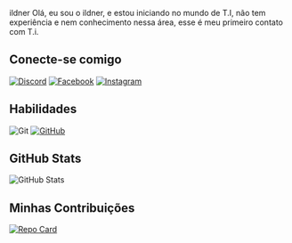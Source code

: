 ildner
Olá, eu sou o ildner, e estou iniciando no mundo de T.I, não tem experiência e nem conhecimento nessa área, esse é meu primeiro contato com T.i. 
## Conecte-se comigo
[![Discord](https://img.shields.io/badge/Discord-7289DA?style=for-the-badge&logo=discord&logoColor=white)](https://discord.com/channels/Kametsu/) [![Facebook](https://img.shields.io/badge/Facebook-1877F2?style=for-the-badge&logo=facebook&logoColor=white)](https://www.facebook.com/Sildner/) [![Instagram](https://img.shields.io/badge/-Instagram-%23E4405F?style=for-the-badge&logo=instagram&logoColor=white)](https://www.instagram.com/ildner/)
## Habilidades
![Git](https://img.shields.io/badge/GIT-E44C30?style=for-the-badge&logo=git&logoColor=white) [![GitHub](https://img.shields.io/badge/GitHub-100000?style=for-the-badge&logo=github&logoColor=white)](https://github.com/SEUUSERNAME)
## GitHub Stats
![GitHub Stats](https://github-readme-stats.vercel.app/api?username=ILDNER&theme=transparent&bg_color=000&border_color=30A3DC&show_icons=true&icon_color=30A3DC&title_color=E94D5F&text_color=FFC)
## Minhas Contribuições
[![Repo Card](https://github-readme-stats.vercel.app/api/pin/?username=ildner&repo=dio-lab-open-source&bg_color=000&border_color=30A3DC&show_icons=true&icon_color=30A3DC&title_color=E94D5F&text_color=FFF)](https://github.com/ildner/SEUREPOSITORIO)
